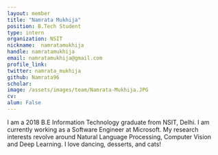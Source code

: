 ```yaml
---
layout: member
title: "Namrata Mukhija"
position: B.Tech Student
type: intern
organization: NSIT
nickname:  namratamukhija
handle: namratamukhija
email: namratamukhija@gmail.com
profile_link: 
twitter: namrata_mukhija
github: Namrata96
scholar: 
image: /assets/images/team/Namrata-Mukhija.JPG
cv: 
alum: False
---
```


I am a 2018 B.E Information Technology graduate from NSIT, Delhi. I am currently working as a Software Engineer at Microsoft. My research interests revolve around Natural Language Processing, Computer Vision and Deep Learning. I love dancing, desserts, and cats! 